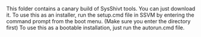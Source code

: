 This folder contains a canary build of SysShivt tools. You can just download it.
To use this as an installer, run the setup.cmd file in SSVM by entering the command prompt from the boot menu. (Make sure you enter the directory first)
To use this as a bootable installation, just run the autorun.cmd file.
